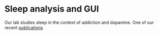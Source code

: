 # Sleep analysis and GUI

Our lab studies sleep in the context of addiction and dopamine. One of our recent [publications](https://www.nature.com/articles/s41386-020-00879-2)
